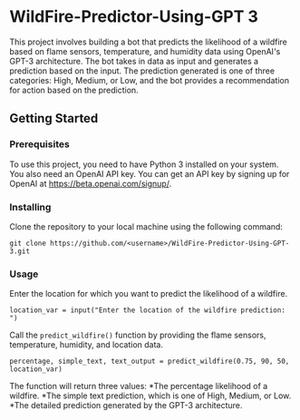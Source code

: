 # WildFire-Predictor-Using-GPT 3

This project involves building a bot that predicts the likelihood of a wildfire based on flame sensors, temperature, and humidity data using OpenAI's GPT-3 architecture. The bot takes in data as input and generates a prediction based on the input. The prediction generated is one of three categories: High, Medium, or Low, and the bot provides a recommendation for action based on the prediction.

## Getting Started
### Prerequisites

To use this project, you need to have Python 3 installed on your system. You also need an OpenAI API key. You can get an API key by signing up for OpenAI at https://beta.openai.com/signup/.

### Installing

Clone the repository to your local machine using the following command:

```
git clone https://github.com/<username>/WildFire-Predictor-Using-GPT-3.git
```
### Usage

Enter the location for which you want to predict the likelihood of a wildfire.

```
location_var = input("Enter the location of the wildfire prediction: ")
```
Call the `predict_wildfire()` function by providing the flame sensors, temperature, humidity, and location data.

```
percentage, simple_text, text_output = predict_wildfire(0.75, 90, 50, location_var)
```
The function will return three values:
*The percentage likelihood of a wildfire.
*The simple text prediction, which is one of High, Medium, or Low.
*The detailed prediction generated by the GPT-3 architecture.

